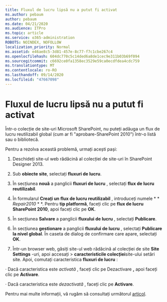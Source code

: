 ```yaml
---
title: Fluxul de lucru lipsă nu a putut fi activat
ms.author: pebaum
author: pebaum
ms.date: 04/21/2020
ms.audience: ITPro
ms.topic: article
ms.service: o365-administration
ROBOTS: NOINDEX, NOFOLLOW
localization_priority: Normal
ms.assetid: e46ae8c5-3d81-457e-8c77-f7c1cbe267c4
ms.openlocfilehash: 604dc770c5c14ded6a8de1cec9e311b03b69f094
ms.sourcegitcommit: c6692ce0fa1358ec3529e59ca0ecdfdea4cdc759
ms.translationtype: MT
ms.contentlocale: ro-RO
ms.lasthandoff: 09/14/2020
ms.locfileid: "47667098"
---
```

# <a name="missing-workflow-failed-to-activate"></a>Fluxul de lucru lipsă nu a putut fi activat

Într-o colecție de site-uri Microsoft SharePoint, nu puteți adăuga un flux de lucru reutilizabil global (cum ar fi "aprobare-SharePoint 2010") într-o listă sau o bibliotecă.
  
Pentru a rezolva această problemă, urmați acești pași: 
  
1. Deschideți site-ul web rădăcină al colecției de site-uri în SharePoint Designer 2013.
  
2. Sub **obiecte site**, selectați **fluxuri de lucru**. 
  
3. În secțiunea **nouă** a panglicii **fluxuri de lucru** , selectați **flux de lucru reutilizabil**. 
  
4. În formularul **Creați un flux de lucru reutilizabil** , introduceți numele * * *Repair2010* * *. Pentru **tip platformă**, faceți clic pe **flux de lucru SharePoint 2010**, apoi faceți clic pe **OK**. 
  
1. În secțiunea **Salvare** a panglicii **fluxului de lucru** , selectați **Publicare**. 
  
2. În secțiunea **gestionare** a panglicii **fluxului de lucru** , selectați **Publicare la nivel global**. În caseta de dialog de confirmare care apare, selectați **OK**. 
  
3. Într-un browser web, găsiți site-ul web rădăcină al colecției de site **Site Settings** -uri, apoi accesați \> **caracteristicile colecției**site-ului setări site. Apoi, comutați caracteristica **fluxuri de lucru** : 
  
· Dacă caracteristica este  *activată*  , faceți clic pe Dezactivare **,** apoi faceți clic pe **Activare**. 
  
· Dacă caracteristica este  *dezactivată*  , faceți clic pe **Activare**. 
  
Pentru mai multe informații, vă rugăm să consultați următorul [articol](https://go.microsoft.com/fwlink/?linkid=2047770&amp;clcid=0x409).
  

